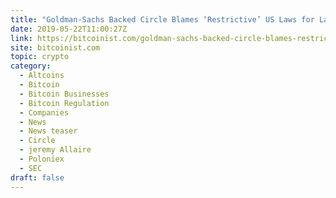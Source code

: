 ```yaml
---
title: "Goldman-Sachs Backed Circle Blames ‘Restrictive’ US Laws for Layoffs"
date: 2019-05-22T11:00:27Z
link: https://bitcoinist.com/goldman-sachs-backed-circle-blames-restrictive-laws-for-layoffs/?utm_medium=RSS&utm_source=hune
site: bitcoinist.com
topic: crypto
category:
  - Altcoins
  - Bitcoin
  - Bitcoin Businesses
  - Bitcoin Regulation
  - Companies
  - News
  - News teaser
  - Circle
  - jeremy Allaire
  - Poloniex
  - SEC
draft: false
---
```

